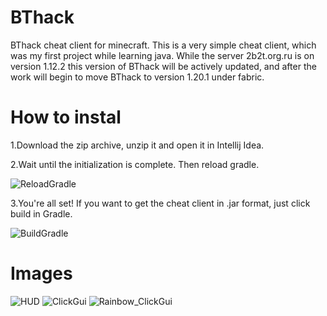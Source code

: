 # BThack

BThack cheat client for minecraft. This is a very simple cheat client, which was my first project while learning java. While the server 2b2t.org.ru is on version 1.12.2 this version of BThack will be actively updated, and after the work will begin to move BThack to version 1.20.1 under fabric.


# How to instal

1.Download the zip archive, unzip it and open it in Intellij Idea.
<p>
2.Wait until the initialization is complete. Then reload gradle.
  
![ReloadGradle](https://raw.githubusercontent.com/Ferra13671/BThack/main/Images/reloadGradle.png)

3.You're all set! If you want to get the cheat client in .jar format, just click build in Gradle.
<p>

![BuildGradle](https://raw.githubusercontent.com/Ferra13671/BThack/main/Images/buildGradle.png)
<p>
  
# Images
  
![HUD](https://raw.githubusercontent.com/Ferra13671/BThack/main/Images/HUD.png)
![ClickGui](https://raw.githubusercontent.com/Ferra13671/BThack/main/Images/ClickGui.png)
![Rainbow_ClickGui](https://raw.githubusercontent.com/Ferra13671/BThack/main/Images/Rainbow_ClickGui.png)
